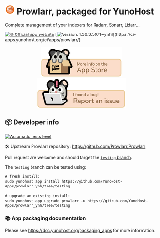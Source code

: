 <!--
N.B.: This README was automatically generated by <https://github.com/YunoHost/apps_tools/blob/main/readme_generator>
It shall NOT be edited by hand.
-->

<h1>
  <img src="https://raw.githubusercontent.com/YunoHost/apps/main/logos/prowlarr.png" width="32px" alt="Logo of Prowlarr">
  Prowlarr, packaged for YunoHost
</h1>

Complete management of your indexers for Radarr, Sonarr, Lidarr...

[![🌐 Official app website](https://img.shields.io/badge/Official_app_website-darkgreen?style=for-the-badge)](https://prowlarr.com)
[![Version: 1.36.3.5071~ynh1](https://img.shields.io/badge/Version-1.36.3.5071~ynh1-rgba(0,150,0,1)?style=for-the-badge)](https://ci-apps.yunohost.org/ci/apps/prowlarr/)

<div align="center">
<a href="https://apps.yunohost.org/app/prowlarr"><img height="100px" src="https://github.com/YunoHost/yunohost-artwork/raw/refs/heads/main/badges/neopossum-badges/badge_more_info_on_the_appstore.svg"/></a>
<a href="https://github.com/YunoHost-Apps/prowlarr_ynh/issues"><img height="100px" src="https://github.com/YunoHost/yunohost-artwork/raw/refs/heads/main/badges/neopossum-badges/badge_report_an_issue.svg"/></a>
</div>

## 📦 Developer info

[![Automatic tests level](https://apps.yunohost.org/badge/cilevel/prowlarr)](https://ci-apps.yunohost.org/ci/apps/prowlarr/)

🛠️ Upstream Prowlarr repository: <https://github.com/Prowlarr/Prowlarr>

Pull request are welcome and should target the [`testing` branch](https://github.com/YunoHost-Apps/prowlarr_ynh/tree/testing).

The `testing` branch can be tested using:
```
# fresh install:
sudo yunohost app install https://github.com/YunoHost-Apps/prowlarr_ynh/tree/testing

# upgrade an existing install:
sudo yunohost app upgrade prowlarr -u https://github.com/YunoHost-Apps/prowlarr_ynh/tree/testing
```

### 📚 App packaging documentation

Please see <https://doc.yunohost.org/packaging_apps> for more information.